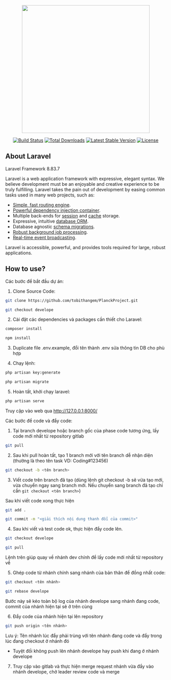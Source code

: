 <p align="center"><a href="https://laravel.com" target="_blank"><img src="https://raw.githubusercontent.com/laravel/art/master/logo-lockup/5%20SVG/2%20CMYK/1%20Full%20Color/laravel-logolockup-cmyk-red.svg" width="400"></a></p>

<p align="center">
<a href="https://travis-ci.org/laravel/framework"><img src="https://travis-ci.org/laravel/framework.svg" alt="Build Status"></a>
<a href="https://packagist.org/packages/laravel/framework"><img src="https://img.shields.io/packagist/dt/laravel/framework" alt="Total Downloads"></a>
<a href="https://packagist.org/packages/laravel/framework"><img src="https://img.shields.io/packagist/v/laravel/framework" alt="Latest Stable Version"></a>
<a href="https://packagist.org/packages/laravel/framework"><img src="https://img.shields.io/packagist/l/laravel/framework" alt="License"></a>
</p>

## About Laravel
Laravel Framework 8.83.7

Laravel is a web application framework with expressive, elegant syntax. We believe development must be an enjoyable and creative experience to be truly fulfilling. Laravel takes the pain out of development by easing common tasks used in many web projects, such as:

- [Simple, fast routing engine](https://laravel.com/docs/routing).
- [Powerful dependency injection container](https://laravel.com/docs/container).
- Multiple back-ends for [session](https://laravel.com/docs/session) and [cache](https://laravel.com/docs/cache) storage.
- Expressive, intuitive [database ORM](https://laravel.com/docs/eloquent).
- Database agnostic [schema migrations](https://laravel.com/docs/migrations).
- [Robust background job processing](https://laravel.com/docs/queues).
- [Real-time event broadcasting](https://laravel.com/docs/broadcasting).

Laravel is accessible, powerful, and provides tools required for large, robust applications.

## How to use?
Các bước để bắt đầu dự án:
1. Clone Source Code:
```bash
git clone https://github.com/tobithangem/PlanckProject.git
```

```bash
git checkout develope
```

2. Cài đặt các dependencies và packages cần thiết cho Laravel:

```bash
composer install
```
```bash
npm install
```
3. Duplicate file .env.example, đổi tên thành .env sửa thông tin DB cho phù hợp

4. Chạy lệnh:

```bash
php artisan key:generate
```

```bash
php artisan migrate
```

5. Hoàn tất, khởi chạy laravel:

```bash
php artisan serve
```

Truy cập vào web qua http://127.0.0.1:8000/

Các bước để code và đẩy code:

1. Tại branch develope hoặc branch gốc của phase code tương ứng, lấy code mới nhất từ repository gitlab

```bash
git pull
```

2. Sau khi pull hoàn tất, tạo 1 branch mới với tên branch dễ nhận diện (thường là theo tên task VD: Coding#123456)
```bash
git checkout -b <tên branch>
```

3. Viết code trên branch đã tạo (dùng lệnh git checkout -b sẽ vừa tạo mới, vừa chuyển ngay sang branch mới. Nếu chuyển sang branch đã tạo chỉ cần `git checkout <tên branch>`)

Sau khi viết code xong thực hiện

```bash
git add .
```

```bash
git commit -m "<giải thích nội dung thanh đổi của commit>"
```

4. Sau khi viết và test code ok, thực hiện đẩy code lên.

```bash
git checkout develope
```

```bash
git pull
```

Lệnh trên giúp quay về nhánh dev chính để lấy code mới nhất từ repository về

5. Ghép code từ nhánh chính sang nhánh của bản thân để đồng nhất code:

```bash
git checkout <tên nhánh>
```

```bash
git rebase develope
```

Bước này sẽ kéo toàn bộ log của nhánh develope sang nhánh đang code, commit của nhánh hiện tại sẽ ở trên cùng

6. Đẩy code của nhánh hiện tại lên repository

```bash
git push origin <tên nhánh>
```

Lưu ý: Tên nhánh lúc đẩy phải trùng với tên nhánh đang code và đẩy trong lúc đang checkout ở nhánh đó

- Tuyệt đối không push lên nhánh develope hay push khi đang ở nhánh develope

7. Truy cập vào gitlab và thực hiện merge request nhánh vừa đẩy vào nhánh develope, chờ leader review code và merge
